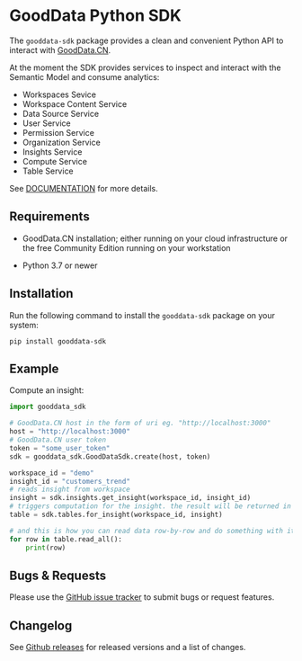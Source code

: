 # GoodData Python SDK

The `gooddata-sdk` package provides a clean and convenient Python API to interact with [GoodData.CN](https://www.gooddata.com/developers/cloud-native/).

At the moment the SDK provides services to inspect and interact with the Semantic Model and consume analytics:
* Workspaces Sevice
* Workspace Content Service
* Data Source Service
* User Service
* Permission Service
* Organization Service
* Insights Service
* Compute Service
* Table Service

See [DOCUMENTATION](https://gooddata-sdk.readthedocs.io) for more details.

## Requirements

-  GoodData.CN installation; either running on your cloud
   infrastructure or the free Community Edition running on your workstation

-  Python 3.7 or newer

## Installation

Run the following command to install the `gooddata-sdk` package on your system:

    pip install gooddata-sdk

## Example

Compute an insight:
```python
import gooddata_sdk

# GoodData.CN host in the form of uri eg. "http://localhost:3000"
host = "http://localhost:3000"
# GoodData.CN user token
token = "some_user_token"
sdk = gooddata_sdk.GoodDataSdk.create(host, token)

workspace_id = "demo"
insight_id = "customers_trend"
# reads insight from workspace
insight = sdk.insights.get_insight(workspace_id, insight_id)
# triggers computation for the insight. the result will be returned in a tabular form
table = sdk.tables.for_insight(workspace_id, insight)

# and this is how you can read data row-by-row and do something with it
for row in table.read_all():
    print(row)
```


## Bugs & Requests

Please use the [GitHub issue tracker](https://github.com/gooddata/gooddata-python-sdk/issues) to submit bugs
or request features.

## Changelog

See  [Github releases](https://github.com/gooddata/gooddata-python-sdk/releases) for released versions
and a list of changes.
